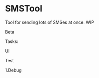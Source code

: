 # SMSTool
Tool for sending lots of SMSes at once. WIP

Beta

Tasks: <p/>
UI <p/>
Test <p/>

1.Debug
